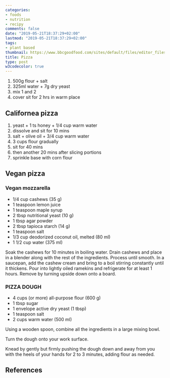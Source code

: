 ```yaml
---
categories:
- foods
- nutrition
- recipy
comments: false
date: "2019-05-21T18:37:29+02:00"
lastmod: "2019-05-21T18:37:29+02:00"
tags:
- plant based
thumbnail: https://www.bbcgoodfood.com/sites/default/files/editor_files/2017/11/plant-based-diet-guide-main-image-700-350.jpg
title: Pizza
type: post
w3codecolor: true
---
```


1. 500g flour + salt
2. 325ml water + 7g dry yeast
3. mix 1 and 2
4. cover sit for 2 hrs in warm place


## Californea pizza

1. yeast + 1 ts honey + 1/4 cup  warm water
2. dissolve and sit for 10 mins
3. salt + olive oil + 3/4 cup warm water
4. 3 cups flour gradually
5. sit for 40 mins
6. then another 20 mins after slicing portions
7. sprinkle base with corn flour 

## Vegan pizza

### Vegan mozzarella 

* 1/4 cup cashews (35 g)
* 1 teaspoon lemon juice
* 1 teaspoon maple syrup
* 2 tbsp nutritional yeast (10 g)
* 1 tbsp agar powder 
* 2 tbsp tapioca starch (14 g)
* 1 teaspoon salt
* 1/3 cup deodorized coconut oil, melted (80 ml)
* 1 1/2 cup water (375 ml)
  

Soak the cashews for 10 minutes in boiling water.
Drain cashews and place in a blender along with the rest of the ingredients.
Process until smooth.
In a saucepan, add the cashew cream and bring to a boil stirring constantly until it thickens.
Pour into lightly oiled ramekins and refrigerate for at least 1 hours.
Remove by turning upside down onto a board.

### PIZZA DOUGH

* 4 cups (or more) all-purpose flour (600 g)
* 1 tbsp sugar
* 1 envelope active dry yeast (1 tbsp)
* 1 teaspoon salt
* 2 cups warm water (500 ml)


Using a wooden spoon, combine all the ingredients in a large mixing bowl.

Turn the dough onto your work surface. 

Knead by gently but firmly pushing the dough down and away from you with the heels of your hands for 2 to 3 minutes, adding flour as needed.

## References

[^1]: [yt, Ultimate Vegan Pizza [From Scratch] | The Buddhist Chef](https://youtu.be/pkCdrnzUWvI)
